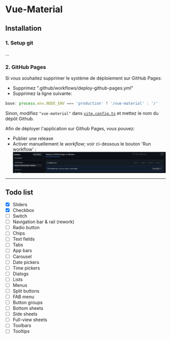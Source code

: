 # Vue-Material

## Installation

### 1. Setup git

...

### 2. GitHub Pages

Si vous souhaitez supprimer le système de déploiement sur GitHub Pages:

- Supprimez ".github/workflows/deploy-github-pages.yml"
- Supprimez la ligne suivante:

```ts
base: process.env.NODE_ENV === 'production' ? '/vue-material' : '/'
```

Sinon, modifiez `"vue-material"` dans [`vite.config.ts`](vite.config.ts) et mettez le nom du dépôt Github.

Afin de déployer l'application sur Github Pages, vous pouvez:

- Publier une release
- Activer manuellement le _workflow_; voir ci-dessous le bouton 'Run workflow' :
  ![deploy_pages_manual.png](doc-images/deploy_pages_manual.png)

---

## Todo list

- [x] Sliders
- [x] Checkbox
- [ ] Switch
- [ ] Navigation bar & rail (rework)
- [ ] Radio button
- [ ] Chips
- [ ] Text fields
- [ ] Tabs
- [ ] App bars
- [ ] Carousel
- [ ] Date pickers
- [ ] Time pickers
- [ ] Dialogs
- [ ] Lists
- [ ] Menus
- [ ] Split buttons
- [ ] FAB menu
- [ ] Button groups
- [ ] Bottom sheets
- [ ] Side sheets
- [ ] Full-view sheets
- [ ] Toolbars
- [ ] Tooltips